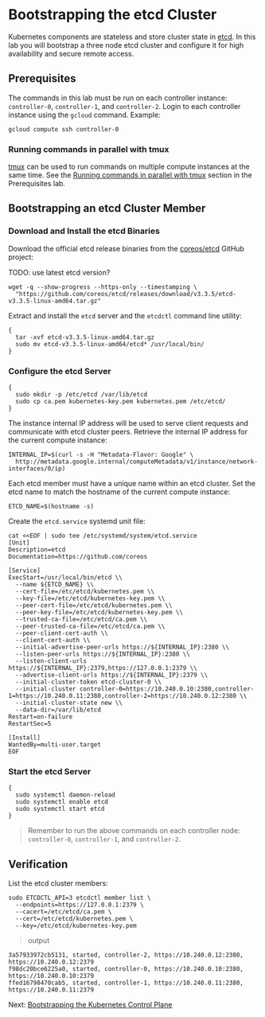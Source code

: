 # Bootstrapping the etcd Cluster

Kubernetes components are stateless and store cluster state in [etcd](https://github.com/coreos/etcd). In this lab you will bootstrap a three node etcd cluster and configure it for high availability and secure remote access.

## Prerequisites

The commands in this lab must be run on each controller instance: `controller-0`, `controller-1`, and `controller-2`. Login to each controller instance using the `gcloud` command. Example:

```
gcloud compute ssh controller-0
```

### Running commands in parallel with tmux

[tmux](https://github.com/tmux/tmux/wiki) can be used to run commands on multiple compute instances at the same time. See the [Running commands in parallel with tmux](01-prerequisites.md#running-commands-in-parallel-with-tmux) section in the Prerequisites lab.

## Bootstrapping an etcd Cluster Member

### Download and Install the etcd Binaries

Download the official etcd release binaries from the [coreos/etcd](https://github.com/coreos/etcd) GitHub project:

TODO: use latest etcd version?

```
wget -q --show-progress --https-only --timestamping \
  "https://github.com/coreos/etcd/releases/download/v3.3.5/etcd-v3.3.5-linux-amd64.tar.gz"
```

Extract and install the `etcd` server and the `etcdctl` command line utility:

```
{
  tar -xvf etcd-v3.3.5-linux-amd64.tar.gz
  sudo mv etcd-v3.3.5-linux-amd64/etcd* /usr/local/bin/
}
```

### Configure the etcd Server

```
{
  sudo mkdir -p /etc/etcd /var/lib/etcd
  sudo cp ca.pem kubernetes-key.pem kubernetes.pem /etc/etcd/
}
```

The instance internal IP address will be used to serve client requests and communicate with etcd cluster peers. Retrieve the internal IP address for the current compute instance:

```
INTERNAL_IP=$(curl -s -H "Metadata-Flavor: Google" \
  http://metadata.google.internal/computeMetadata/v1/instance/network-interfaces/0/ip)
```

Each etcd member must have a unique name within an etcd cluster. Set the etcd name to match the hostname of the current compute instance:

```
ETCD_NAME=$(hostname -s)
```

Create the `etcd.service` systemd unit file:

```
cat <<EOF | sudo tee /etc/systemd/system/etcd.service
[Unit]
Description=etcd
Documentation=https://github.com/coreos

[Service]
ExecStart=/usr/local/bin/etcd \\
  --name ${ETCD_NAME} \\
  --cert-file=/etc/etcd/kubernetes.pem \\
  --key-file=/etc/etcd/kubernetes-key.pem \\
  --peer-cert-file=/etc/etcd/kubernetes.pem \\
  --peer-key-file=/etc/etcd/kubernetes-key.pem \\
  --trusted-ca-file=/etc/etcd/ca.pem \\
  --peer-trusted-ca-file=/etc/etcd/ca.pem \\
  --peer-client-cert-auth \\
  --client-cert-auth \\
  --initial-advertise-peer-urls https://${INTERNAL_IP}:2380 \\
  --listen-peer-urls https://${INTERNAL_IP}:2380 \\
  --listen-client-urls https://${INTERNAL_IP}:2379,https://127.0.0.1:2379 \\
  --advertise-client-urls https://${INTERNAL_IP}:2379 \\
  --initial-cluster-token etcd-cluster-0 \\
  --initial-cluster controller-0=https://10.240.0.10:2380,controller-1=https://10.240.0.11:2380,controller-2=https://10.240.0.12:2380 \\
  --initial-cluster-state new \\
  --data-dir=/var/lib/etcd
Restart=on-failure
RestartSec=5

[Install]
WantedBy=multi-user.target
EOF
```

### Start the etcd Server

```
{
  sudo systemctl daemon-reload
  sudo systemctl enable etcd
  sudo systemctl start etcd
}
```

> Remember to run the above commands on each controller node: `controller-0`, `controller-1`, and `controller-2`.

## Verification

List the etcd cluster members:

```
sudo ETCDCTL_API=3 etcdctl member list \
  --endpoints=https://127.0.0.1:2379 \
  --cacert=/etc/etcd/ca.pem \
  --cert=/etc/etcd/kubernetes.pem \
  --key=/etc/etcd/kubernetes-key.pem
```

> output

```
3a57933972cb5131, started, controller-2, https://10.240.0.12:2380, https://10.240.0.12:2379
f98dc20bce6225a0, started, controller-0, https://10.240.0.10:2380, https://10.240.0.10:2379
ffed16798470cab5, started, controller-1, https://10.240.0.11:2380, https://10.240.0.11:2379
```

Next: [Bootstrapping the Kubernetes Control Plane](08-bootstrapping-kubernetes-controllers.md)
